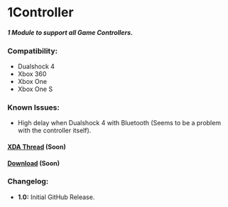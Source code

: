 # 1Controller
#### *1 Module to support all Game Controllers.*

### Compatibility:
 - Dualshock 4
 - Xbox 360
 - Xbox One
 - Xbox One S
 
 ### Known Issues:
 - High delay when Dualshock 4 with Bluetooth (Seems to be a problem with the controller itself).
 
 #### [XDA Thread]() (Soon)
 
 #### [Download]() (Soon)
 
 
 ### Changelog:
 - **1.0:** Initial GitHub Release.
